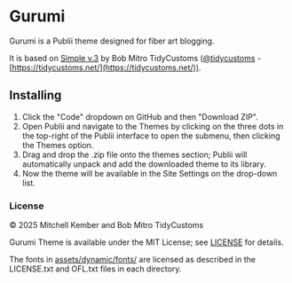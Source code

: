 # Gurumi

Gurumi is a Publii theme designed for fiber art blogging.

It is based on [Simple v.3](https://marketplace.getpublii.com/themes/simple/) by Bob Mitro TidyCustoms ([@tidycustoms](http://twitter.com/tidycustoms) - [https://tidycustoms.net/](https://tidycustoms.net/)).

## Installing

1. Click the "Code" dropdown on GitHub and then "Download ZIP".
2. Open Publii and navigate to the Themes by clicking on the three dots in the top-right of the Publii interface to open the submenu, then clicking the Themes option.
3. Drag and drop the .zip file onto the themes section; Publii will automatically unpack and add the downloaded theme to its library.
4. Now the  theme will be available in the Site Settings on the drop-down list.

### License

© 2025 Mitchell Kember and Bob Mitro TidyCustoms

Gurumi Theme is available under the MIT License; see [LICENSE](LICENSE.md) for details.

The fonts in [assets/dynamic/fonts/](assets/dynamic/fonts/) are licensed as described in the LICENSE.txt and OFL.txt files in each directory.
